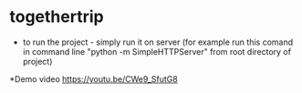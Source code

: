 # togethertrip
* to run the project  - simply run it on server (for example run this comand in command line "python -m SimpleHTTPServer" from root directory of project)

*Demo video https://youtu.be/CWe9_SfutG8 

